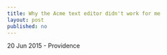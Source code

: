 ```yaml
---
title: Why the Acme text editor didn't work for me
layout: post
published: no
---
```


20 Jun 2015 - Providence
